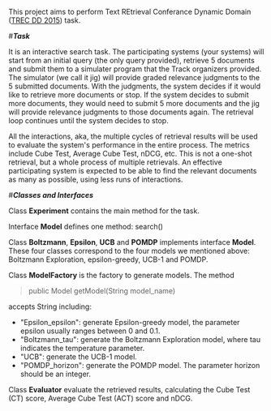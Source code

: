This project aims to perform Text REtrieval Conferance Dynamic Domain ([TREC DD 2015](http://trec-dd.org/2015.html)) task. 

#**_Task_**

It is an interactive search task. The participating systems (your systems) will start from an initial query (the only query provided), retrieve 5 documents and submit them to a simulater program that the Track organizers provided. The simulator (we call it jig) will provide graded relevance judgments to the 5 submitted documents. With the judgments, the system decides if it would like to retrieve more documents or stop. If the system decides to submit more documents, they would need to submit 5 more documents and the jig will provide relevance judgments to those documents again. The retrieval loop continues until the system decides to stop. 

All the interactions, aka, the multiple cycles of retrieval results will be used to evaluate the system's performance in the entire process. The metrics include Cube Test, Average Cube Test, nDCG, etc. This is not a one-shot retrieval, but a whole process of multiple retrievals. An effective participating system is expected to be able to find the relevant documents as many as possible, using less runs of interactions.

#**_Classes and Interfaces_**

Class **Experiment** contains the main method for the task.

Interface **Model** defines one method: search()

Class **Boltzmann**, **Epsilon**, **UCB** and **POMDP** implements interface **Model**. These four classes correspond to the four models we mentioned above: Boltzmann Exploration, epsilon-greedy, UCB-1 and POMDP.

Class **ModelFactory** is the factory to generate models. 
The method
> public Model getModel(String model_name)

accepts String including:
  * "Epsilon_epsilon": generate Epsilon-greedy model, the parameter epsilon usually ranges between 0 and 0.1.
  * "Boltzmann_tau": generate the Boltzmann Exploration model, where tau indicates the temperature parameter.
  * "UCB": generate the UCB-1 model.
  * "POMDP_horizon": generate the POMDP model. The parameter horizon should be an integer.

Class **Evaluator** evaluate the retrieved results, calculating the Cube Test (CT) score, Average Cube Test (ACT) score and nDCG.  

